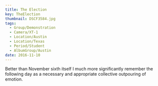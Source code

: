 ```yaml
---
title: The Election
key: TheElection
thumbnail: DSCF3584.jpg
tags:
  - Group/Demonstration
  - Camera/XT-1
  - Location/Austin
  - Location/Texas
  - Period/Student
  - AlbumGroup/Austin
date: 2016-11-10
---
```

Better than November sixth itself I much more significantly remember the following day as a necessary and appropriate collective outpouring of emotion.
